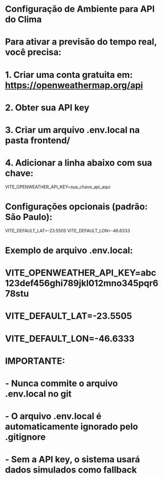 # Configuração de Ambiente para API do Clima

# Para ativar a previsão do tempo real, você precisa:

# 1. Criar uma conta gratuita em: https://openweathermap.org/api

# 2. Obter sua API key

# 3. Criar um arquivo .env.local na pasta frontend/

# 4. Adicionar a linha abaixo com sua chave:

VITE_OPENWEATHER_API_KEY=sua_chave_api_aqui

# Configurações opcionais (padrão: São Paulo):

VITE_DEFAULT_LAT=-23.5505
VITE_DEFAULT_LON=-46.6333

# Exemplo de arquivo .env.local:

# VITE_OPENWEATHER_API_KEY=abc123def456ghi789jkl012mno345pqr678stu

# VITE_DEFAULT_LAT=-23.5505

# VITE_DEFAULT_LON=-46.6333

# IMPORTANTE:

# - Nunca commite o arquivo .env.local no git

# - O arquivo .env.local é automaticamente ignorado pelo .gitignore

# - Sem a API key, o sistema usará dados simulados como fallback
